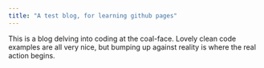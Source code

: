 ```yaml
---
title: "A test blog, for learning github pages"
---
```


This is a blog delving into coding at the coal-face. Lovely clean code examples are all very nice, but bumping up against reality is where the real action begins.
